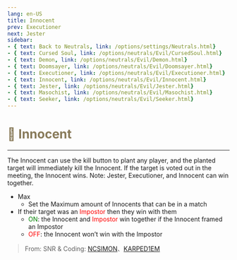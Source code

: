 ```yaml
---
lang: en-US
title: Innocent
prev: Executioner
next: Jester
sidebar:
- { text: Back to Neutrals, link: /options/settings/Neutrals.html}
- { text: Cursed Soul, link: /options/neutrals/Evil/CursedSoul.html}
- { text: Demon, link: /options/neutrals/Evil/Demon.html}
- { text: Doomsayer, link: /options/neutrals/Evil/Doomsayer.html}
- { text: Executioner, link: /options/neutrals/Evil/Executioner.html}
- { text: Innocent, link: /options/neutrals/Evil/Innocent.html}
- { text: Jester, link: /options/neutrals/Evil/Jester.html}
- { text: Masochist, link: /options/neutrals/Evil/Masochist.html}
- { text: Seeker, link: /options/neutrals/Evil/Seeker.html}
---
```


# <font color="#887a59">👼 <b>Innocent</b></font> <Badge text="Evil" type="tip" vertical="middle"/>
---

The Innocent can use the kill button to plant any player, and the planted target will immediately kill the Innocent. If the target is voted out in the meeting, the Innocent wins. Note: Jester, Executioner, and Innocent can win together.
* Max
  * Set the Maximum amount of Innocents that can be in a match
* If their target was an <font color=red>Impostor</font> then they win with them
  * <font color=green>ON</font>: the Innocent and <font color=red>Impostor</font> win together if the Innocent framed an Impostor
  * <font color=red>OFF</font>: the Innocent won’t win with the Impostor


> From: SNR & Coding: [NCSIMON](https://github.com/NCSIMON)、[KARPED1EM](https://github.com/KARPED1EM)